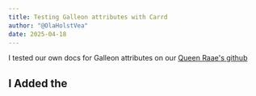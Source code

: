 ```yaml
---
title: Testing Galleon attributes with Carrd
author: "@OlaHolstVea"
date: 2025-04-18
---
```


I tested our own docs for Galleon attributes on our [Queen Raae's github](https://github.com/queen-raae/galleon-attributes)

## I Added the <script> to the <head> in my Carrd website


1. I clicked "+ Add Element"
2. I clicked "</> Embed" to create a new Embed element
3. I Set Type to Code
4. I Copy / Pasted in `<script async src="https://cdn.jsdelivr.net/npm/@raae/galleon-attributes@1/dist/script.js"></script>` 
5. I Set the Style to "Hidden" and then "Head" for my site's <head> element


I used these [Carrd docs](
https://carrd.co/docs/building/embedding-custom-code)

![in the head](./carrd-1.2-in-the-head-yeah.png)

# [I Tested Galleon Attributes](https://github.com/queen-raae/galleon-attributes#test-galleon-attributes)

## Step 1. I added a container element to hold the data 

- I clicked "+ Add Element"
- I clicked "Container" to create a new Container element
- I Added the attribute `gl-get=https://galleon.tools/v1/queen`

## Step 2. I added a text element inside my container element

- I clicked "+ Add Element"
- I clicked "Text" to create a new Text element
- I Added the attribute `gl-bind=name`


## Step 3. I added an Image element inside my container element

- I clicked "+ Add Element"
- I clicked "Image" to create a new Image element
- I Added the attribute `gl-bind-src=avatar.url`
- I Added the attribute `gl-bind-alt=avatar.alt`


## Image with No Upload Blocks me from Publishing my Changes

This is where I hit my first rock right under the surface of the sea. I tried to publish my changes, but Carrd said no.

The error message looked like this:

![unfinished element](./carrd-3-unfinished-element.png)

I had to upload an image to make my element finished so I could publish the changes to my website.

## Image with placeholder shows the placeholder, not our test image

I looked at my site, an wouldn't you guess it, I'd hit another rock in the sea. I could see the image I had uploaded and NOT the image I was supposed to see, the image from our test api. Onward!

## Step 4. I added a Link element inside my container element

- I clicked "+ Add Element"
- I clicked "Link" to create a new Link element
- I Added the attribute `gl-iterate=socials`
- I Added the attribute `gl-bind-href=url`
- I Added the attribute `gl-bind=label`

## My Link doesn't work

Here I hit my third rock. I can see the link, but nothing happens when I try to cllick it. When I "Inspect" my website I see the href with the right link, see below:
![My Link doesn't work](./carrd-4-doesnt-link.png) 


Testing Galleon attributes with Carrd